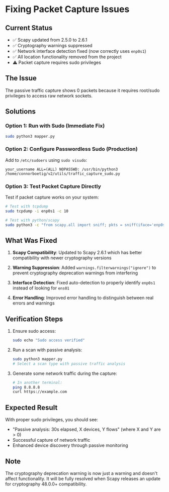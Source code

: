# Fixing Packet Capture Issues

## Current Status
- ✅ Scapy updated from 2.5.0 to 2.6.1
- ✅ Cryptography warnings suppressed
- ✅ Network interface detection fixed (now correctly uses `enp0s1`)
- ✅ All location functionality removed from the project
- ⚠️ Packet capture requires sudo privileges

## The Issue
The passive traffic capture shows 0 packets because it requires root/sudo privileges to access raw network sockets.

## Solutions

### Option 1: Run with Sudo (Immediate Fix)
```bash
sudo python3 mapper.py
```

### Option 2: Configure Passwordless Sudo (Production)
Add to `/etc/sudoers` using `sudo visudo`:
```
your_username ALL=(ALL) NOPASSWD: /usr/bin/python3 /home/connorboetig/v2/utils/traffic_capture_sudo.py
```

### Option 3: Test Packet Capture Directly
Test if packet capture works on your system:
```bash
# Test with tcpdump
sudo tcpdump -i enp0s1 -c 10

# Test with python/scapy
sudo python3 -c "from scapy.all import sniff; pkts = sniff(iface='enp0s1', count=5); print(f'Captured {len(pkts)} packets')"
```

## What Was Fixed

1. **Scapy Compatibility**: Updated to Scapy 2.6.1 which has better compatibility with newer cryptography versions

2. **Warning Suppression**: Added `warnings.filterwarnings("ignore")` to prevent cryptography deprecation warnings from interfering

3. **Interface Detection**: Fixed auto-detection to properly identify `enp0s1` instead of looking for `ens01`

4. **Error Handling**: Improved error handling to distinguish between real errors and warnings

## Verification Steps

1. Ensure sudo access:
   ```bash
   sudo echo "Sudo access verified"
   ```

2. Run a scan with passive analysis:
   ```bash
   sudo python3 mapper.py
   # Select a scan type with passive traffic analysis
   ```

3. Generate some network traffic during the capture:
   ```bash
   # In another terminal:
   ping 8.8.8.8
   curl https://example.com
   ```

## Expected Result
With proper sudo privileges, you should see:
- "Passive analysis: 30s elapsed, X devices, Y flows" (where X and Y are > 0)
- Successful capture of network traffic
- Enhanced device discovery through passive monitoring

## Note
The cryptography deprecation warning is now just a warning and doesn't affect functionality. It will be fully resolved when Scapy releases an update for cryptography 48.0.0+ compatibility.